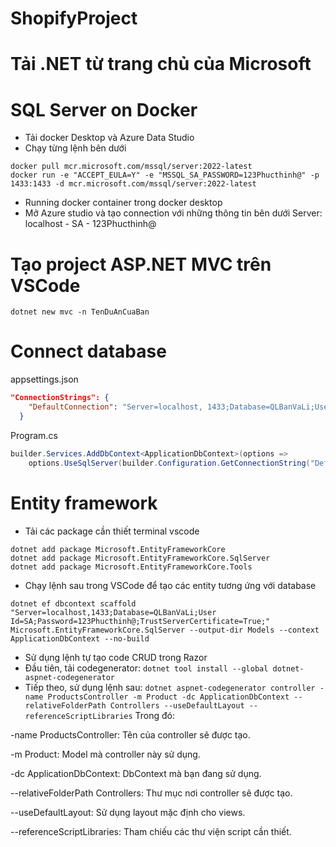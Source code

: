 # ShopifyProject

# Tải .NET từ trang chủ của Microsoft
 
# SQL Server on Docker
- Tải docker Desktop và Azure Data Studio
- Chạy từng lệnh bên dưới
```
docker pull mcr.microsoft.com/mssql/server:2022-latest
docker run -e "ACCEPT_EULA=Y" -e "MSSQL_SA_PASSWORD=123Phucthinh@" -p 1433:1433 -d mcr.microsoft.com/mssql/server:2022-latest
```
- Running docker container trong docker desktop
- Mở Azure studio và tạo connection với những thông tin bên dưới
Server: localhost - SA - 123Phucthinh@

# Tạo project ASP.NET MVC trên VSCode
```dotnet new mvc -n TenDuAnCuaBan```

# Connect database
appsettings.json
``` json
"ConnectionStrings": {
    "DefaultConnection": "Server=localhost, 1433;Database=QLBanVaLi;User Id=SA;Password=123Phucthinh@;TrustServerCertificate=True;Encrypt=True"
  }
```
Program.cs
``` C#
builder.Services.AddDbContext<ApplicationDbContext>(options =>
    options.UseSqlServer(builder.Configuration.GetConnectionString("DefaultConnection")));
```

# Entity framework
- Tải các package cần thiết
terminal vscode
```
dotnet add package Microsoft.EntityFrameworkCore
dotnet add package Microsoft.EntityFrameworkCore.SqlServer
dotnet add package Microsoft.EntityFrameworkCore.Tools
```
- Chạy lệnh sau trong VSCode để tạo các entity tương ứng với database
```
dotnet ef dbcontext scaffold "Server=localhost,1433;Database=QLBanVaLi;User Id=SA;Password=123Phucthinh@;TrustServerCertificate=True;" Microsoft.EntityFrameworkCore.SqlServer --output-dir Models --context ApplicationDbContext --no-build
```

- Sử dụng lệnh tự tạo code CRUD trong Razor
- Đầu tiên, tải codegenerator:
``` dotnet tool install --global dotnet-aspnet-codegenerator ```
- Tiếp theo, sử dụng lệnh sau:
``` dotnet aspnet-codegenerator controller -name ProductsController -m Product -dc ApplicationDbContext --relativeFolderPath Controllers --useDefaultLayout --referenceScriptLibraries ```
Trong đó:

-name ProductsController: Tên của controller sẽ được tạo.
 
-m Product: Model mà controller này sử dụng.  

-dc ApplicationDbContext: DbContext mà bạn đang sử dụng.  

--relativeFolderPath Controllers: Thư mục nơi controller sẽ được tạo.  

--useDefaultLayout: Sử dụng layout mặc định cho views.  

--referenceScriptLibraries: Tham chiếu các thư viện script cần thiết.  



